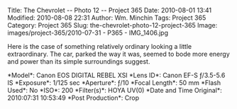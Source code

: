 Title: The Chevrolet -- Photo 12 -- Project 365
Date: 2010-08-01 13:41
Modified: 2010-08-08 22:31
Author: Wm. Minchin
Tags: Project 365
Category: Project 365
Slug: the-chevrolet-photo-12-project-365
Image: images/project-365/2010-07-31 - P365 - IMG_1406.jpg

Here is the case of something relatively ordinary looking a little
extraordinary. The car, parked the way it was, seemed to bode more
energy and power than its simple surroundings suggest.

<div markdown=1 class="photo-infobox">
*Model*: Canon EOS DIGITAL REBEL XSI  
*Lens ID*: Canon EF-S ƒ/3.5-5.6 IS
*Exposure*: 1/125 sec  
*Aperture*: ƒ/10  
*Focal Length*: 50 mm  
*Flash Used*: No  
*ISO*: 200  
*Filter(s)*: HOYA UV(0)  
*Date and Time Original*: 2010:07:31 10:53:49  
*Post Production*: Crop
</div>
